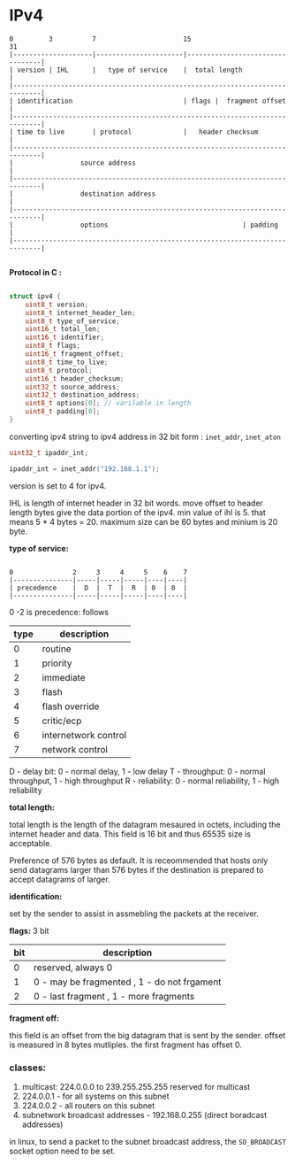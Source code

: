 # IPv4


```
0         3          7                      15                                31
|--------------------|----------------------|---------------------------------|
| version | IHL      |   type of service    |  total length                   |
|-----------------------------------------------------------------------------|
| identification                            | flags |  fragment offset        |
|-----------------------------------------------------------------------------|
| time to live       | protocol             |   header checksum               |
|-----------------------------------------------------------------------------|
|                 source address                                              |
|-----------------------------------------------------------------------------|
|                 destination address                                         |
|-----------------------------------------------------------------------------|
|                 options                                  | padding          |
|-----------------------------------------------------------------------------|


```




**Protocol in C :**

```c

struct ipv4 {
    uint8_t version;
    uint8_t internet_header_len;
    uint8_t type_of_service;
    uint16_t total_len;
    uint16_t identifier;
    uint8_t flags;
    uint16_t fragment_offset;
    uint8_t time_to_live;
    uint8_t protocol;
    uint16_t header_checksum;
    uint32_t source_address;
    uint32_t destination_address;
    uint8_t options[0]; // varilable in length
    uint8_t padding[0];
}

```

converting ipv4 string to ipv4 address in 32 bit form : `inet_addr`, `inet_aton`

```c
uint32_t ipaddr_int;

ipaddr_int = inet_addr("192.168.1.1");

```

version is set to 4 for ipv4.

IHL is length of internet header in 32 bit words. move offset to header length bytes give the data portion of the ipv4. min value of ihl is 5. that means 5 * 4 bytes = 20. maximum size can be 60 bytes and minium is 20 byte.

**type of service:**



```

0               2     3     4     5    6    7
|---------------|-----|-----|-----|----|----|
| precedence    |  D  |  T  |  R  | 0  | 0  |
|---------------|-----|-----|-----|----|----|

```

0 -2 is precedence: follows

| **type** | **description** |
|------|-------------|
| 0    | routine     |
| 1    | priority    |
| 2    | immediate   |
| 3    | flash       |
| 4    | flash override |
| 5    | critic/ecp  |
| 6    | internetwork control |
| 7    | network control |

D - delay bit: 0 - normal delay, 1 - low delay
T - throughput: 0 - normal throughput, 1 - high throughput
R - reliability: 0 - normal reliability, 1 - high reliability


**total length:**

total length is the length of the datagram mesaured in octets, including the internet header and data. This field is 16 bit and thus 65535 size is acceptable.

Preference of 576 bytes as default. It is receommended that hosts only send datagrams larger than 576 bytes if the destination is prepared to accept datagrams of larger.


**identification:**

set by the sender to assist in assmebling the packets at the receiver.


**flags:** 3 bit

| **bit** | **description** |
|-----|-------------|
| 0   | reserved, always 0 |
| 1   | 0 - may be fragmented , 1 - do not frgament |
| 2   | 0 - last fragment , 1 - more fragments |


**fragment off:**

this field is an offset from the big datagram that is sent by the sender. offset is measured in 8 bytes mutliples. the first fragment has offset 0.


### classes:

1.  multicast: 224.0.0.0 to 239.255.255.255 reserved for multicast
2. 224.0.0.1 - for all systems on this subnet
3. 224.0.0.2 - all routers on this subnet
4. subnetwork broadcast addresses - 192.168.0.255 (direct boradcast addresses)

in linux, to send a packet to the subnet broadcast address, the `SO_BROADCAST` socket option need to be set.





